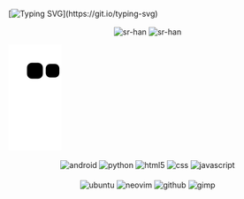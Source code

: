 [![Typing SVG](https://readme-typing-svg.demolab.com?font=Fira+Code&size=30&duration=2500&pause=1500&color=67D782&center=true&vCenter=true&width=1000&lines=Hello%2C+I'm+SrHan;I'm+17+years+old;I'm+from+Brazil;I'm+currently+focused+on+KernelSU;)](https://git.io/typing-svg)

<div align="center">
  <img align="center" src="https://github-readme-stats.vercel.app/api?username=sr-han&show_icons=true&locale=en&theme=dark&bg_color=00000000&hide_border=true" alt="sr-han" />
  <img align="center" src="https://github-readme-streak-stats.herokuapp.com/?user=sr-han&theme=dark&background=00000000&hide_border=true&ring=67d782&fire=67d782&currStreakLabel=67d782" alt="sr-han" />
</div>

![snake gif](https://github.com/Sr-Han/sr-han/blob/output/github-contribution-grid-snake.svg)

<div style="display: inline_block;"  align="center">
  <img align="center" alt="android" src="https://img.shields.io/badge/Android-3DDC84.svg?style=for-the-badge&logo=Android&logoColor=white" />
  <img align="center" alt="python" src="https://img.shields.io/badge/Python-3776AB.svg?style=for-the-badge&logo=Python&logoColor=white" />
  <img align="center" alt="html5" src="https://img.shields.io/badge/HTML5-E34F26.svg?style=for-the-badge&logo=HTML5&logoColor=white" />
  <img align="center" alt="css" src="https://img.shields.io/badge/CSS3-1572B6.svg?style=for-the-badge&logo=CSS3&logoColor=white" />
  <img align="center" alt="javascript" src="https://img.shields.io/badge/JavaScript-F7DF1E.svg?style=for-the-badge&logo=JavaScript&logoColor=black" />
</div>
<div style="display: inline_block;"  align="center"><br/>
  <img align="center" alt="ubuntu" src="https://img.shields.io/badge/Ubuntu-E95420?style=for-the-badge&logo=ubuntu&logoColor=white" />
  <img align="center" alt="neovim" src="https://img.shields.io/badge/NeoVim-%2357A143.svg?&style=for-the-badge&logo=neovim&logoColor=white" />
  <img align="center" alt="github" src="https://img.shields.io/badge/GitHub-181717.svg?style=for-the-badge&logo=GitHub&logoColor=white" />
  <img align="center" alt="gimp" src="https://img.shields.io/badge/GIMP-5C5543.svg?style=for-the-badge&logo=GIMP&logoColor=white" />
</div>
  
</div>
